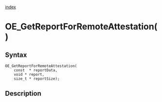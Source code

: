 [index](index.md)

# OE_GetReportForRemoteAttestation()



## Syntax

    OE_GetReportForRemoteAttestation(
        const  * reportData,
        void * report,
        size_t * reportSize);
## Description 

